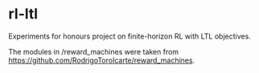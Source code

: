 # rl-ltl
Experiments for honours project on finite-horizon RL with LTL objectives.

The modules in /reward_machines were taken from https://github.com/RodrigoToroIcarte/reward_machines.
